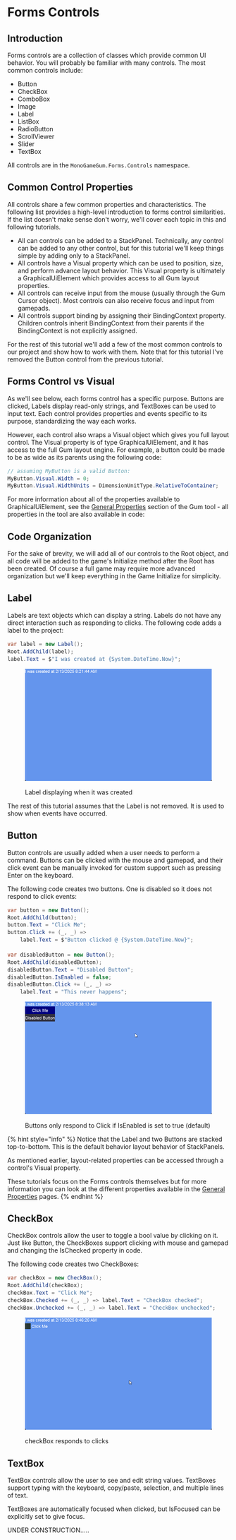 # Forms Controls

## Introduction

Forms controls are a collection of classes which provide common UI behavior. You will probably be familiar with many controls. The most common controls include:

* Button&#x20;
* CheckBox
* ComboBox
* Image
* Label
* ListBox
* RadioButton
* ScrollViewer
* Slider
* TextBox

All controls are in the `MonoGameGum.Forms.Controls` namespace.

## Common Control Properties

All controls share a few common properties and characteristics. The following list provides a high-level introduction to forms control similarities. If the list doesn't make sense don't worry, we'll cover each topic in this and following tutorials.

* All can controls can be added to a StackPanel. Technically, any control can be added to any other control, but for this tutorial we'll keep things simple by adding only to a StackPanel.
* All controls have a Visual property which can be used to position, size, and perform advance layout behavior. This Visual property is ultimately a GraphicalUiElement which provides access to all Gum layout properties.
* All controls can receive input from the mouse (usually through the Gum Cursor object). Most controls can also receive focus and input from gamepads.
* All controls support binding by assigning their BindingContext property. Children controls inherit BindingContext from their parents if the BindingContext is not explicitly assigned.

For the rest of this tutorial we'll add a few of the most common controls to our project and show how to work with them. Note that for this tutorial I've removed the Button control from the previous tutorial.

## Forms Control vs Visual

As we'll see below, each forms control has a specific purpose. Buttons are clicked, Labels display read-only strings, and TextBoxes can be used to input text. Each control provides properties and events specific to its purpose, standardizing the way each works.&#x20;

However, each control also wraps a Visual object which gives you full layout control. The Visual property is of type GraphicalUiElement, and it has access to the full Gum layout engine. For example, a button could be made to be as wide as its parents using the following code:

```csharp
// assuming MyButton is a valid Button:
MyButton.Visual.Width = 0;
MyButton.Visual.WidthUnits = DimensionUnitType.RelativeToContainer;
```

For more information about all of the properties available to GraphicalUiElement, see the [General Properties](../../../../gum-tool/gum-elements/general-properties/) section of the Gum tool - all properties in the tool are also available in code:

## Code Organization

For the sake of brevity, we will add all of our controls to the Root object, and all code will be added to the game's Initialize method after the Root has been created. Of course a full game may require more advanced organization but we'll keep everything in the Game Initialize for simplicity.

## Label

Labels are text objects which can display a string. Labels do not have any direct interaction such as responding to clicks. The following code adds a label to the project:

```csharp
var label = new Label();
Root.AddChild(label);
label.Text = $"I was created at {System.DateTime.Now}";
```

<figure><img src="../../../../.gitbook/assets/13_08 21 48.png" alt=""><figcaption><p>Label displaying when it was created</p></figcaption></figure>

The rest of this tutorial assumes that the Label is not removed. It is used to show when events have occurred.

## Button

Button controls are usually added when a user needs to perform a command. Buttons can be clicked with the mouse and gamepad, and their click event can be manually invoked for custom support such as pressing Enter on the keyboard.

The following code creates two buttons. One is disabled so it does not respond to click events:

```csharp
var button = new Button();
Root.AddChild(button);
button.Text = "Click Me";
button.Click += (_, _) => 
    label.Text = $"Button clicked @ {System.DateTime.Now}";

var disabledButton = new Button();
Root.AddChild(disabledButton);
disabledButton.Text = "Disabled Button";
disabledButton.IsEnabled = false;
disabledButton.Click += (_, _) =>
    label.Text = "This never happens";
```

<figure><img src="../../../../.gitbook/assets/13_08 38 27.gif" alt=""><figcaption><p>Buttons only respond to Click if IsEnabled is set to true (default)</p></figcaption></figure>

{% hint style="info" %}
Notice that the Label and two Buttons are stacked top-to-bottom. This is the default behavior layout behavior of StackPanels.

As mentioned earlier, layout-related properties can be accessed through a control's Visual property.

These tutorials focus on the Forms controls themselves but for more information you can look at the different properties available in the [General Properties](../../../../gum-tool/gum-elements/general-properties/) pages.
{% endhint %}

## CheckBox

CheckBox controls allow the user to toggle a bool value by clicking on it. Just like Button, the CheckBoxes support clicking with mouse and gamepad and changing the IsChecked property in code.

The following code creates two CheckBoxes:

```csharp
var checkBox = new CheckBox();
Root.AddChild(checkBox);
checkBox.Text = "Click Me";
checkBox.Checked += (_, _) => label.Text = "CheckBox checked";
checkBox.Unchecked += (_, _) => label.Text = "CheckBox unchecked";
```

<figure><img src="../../../../.gitbook/assets/13_08 46 53.gif" alt=""><figcaption><p>checkBox responds to clicks</p></figcaption></figure>

## TextBox

TextBox controls allow the user to see and edit string values. TextBoxes support typing with the keyboard, copy/paste, selection, and multiple lines of text.

TextBoxes are automatically focused when clicked, but IsFocused can be explicitly set to give focus.

UNDER CONSTRUCTION.....
